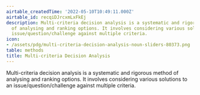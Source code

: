 ```yaml
---
airtable_createdTime: '2022-05-10T10:49:11.000Z'
airtable_id: recqiDJrcxmLxFkEj
description: Multi-criteria decision analysis is a systematic and rigorous method
  of analysing and ranking options. It involves considering various solutions to an
  issue/question/challenge against multiple criteria.
icon:
- /assets/pdg/multi-criteria-decision-analysis-noun-sliders-80373.png
table: methods
title: Multi-criteria Decision Analysis
---
```


Multi-criteria decision analysis is a systematic and rigorous method of analysing and ranking options. It involves considering various solutions to an issue/question/challenge against multiple criteria.